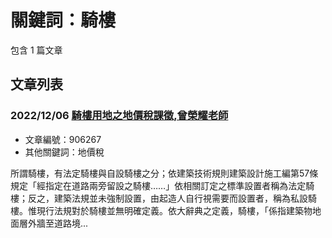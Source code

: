# 關鍵詞：騎樓

包含 1 篇文章

## 文章列表

### 2022/12/06 [騎樓用地之地價稅課徵,曾榮耀老師](../../articles/906267_%E9%A8%8E%E6%A8%93%E7%94%A8%E5%9C%B0%E4%B9%8B%E5%9C%B0%E5%83%B9%E7%A8%85%E8%AA%B2%E5%BE%B5%2C%E6%9B%BE%E6%A6%AE%E8%80%80%E8%80%81%E5%B8%AB.md)
- 文章編號：906267
- 其他關鍵詞：地價稅

所謂騎樓，有法定騎樓與自設騎樓之分；依建築技術規則建築設計施工編第57條規定「經指定在道路兩旁留設之騎樓……」依相關訂定之標準設置者稱為法定騎樓；反之，建築法規並未強制設置，由起造人自行視需要而設置者，稱為私設騎樓。惟現行法規對於騎樓並無明確定義。依大辭典之定義，騎樓，「係指建築物地面層外牆至道路境...
